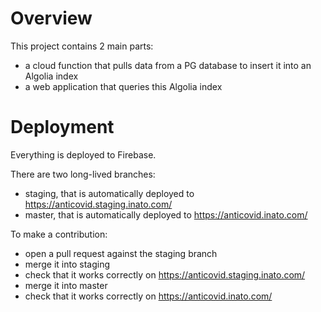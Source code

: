 # Overview

This project contains 2 main parts:
- a cloud function that pulls data from a PG database to insert it into an Algolia index
- a web application that queries this Algolia index

# Deployment

Everything is deployed to Firebase.

There are two long-lived branches:
- staging, that is automatically deployed to https://anticovid.staging.inato.com/
- master, that is automatically deployed to https://anticovid.inato.com/

To make a contribution:
- open a pull request against the staging branch
- merge it into staging
- check that it works correctly on https://anticovid.staging.inato.com/
- merge it into master
- check that it works correctly on https://anticovid.inato.com/
